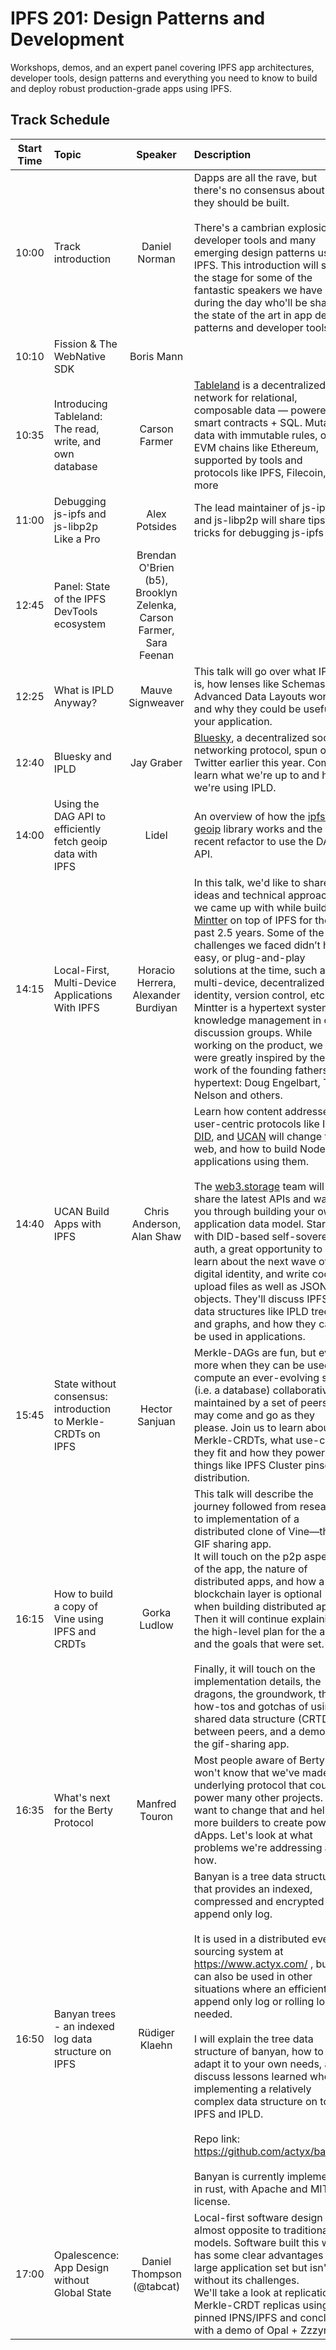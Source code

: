 # IPFS 201: Design Patterns and Development
Workshops, demos, and an expert panel covering IPFS app architectures, developer tools, design patterns and everything you need to know to build and deploy robust production-grade apps using IPFS.

## Track Schedule

| Start Time | Topic | Speaker | Description | Recording |
| :------:   | :---- | :-----: | :---------- | :-------: |
| 10:00 | Track introduction | Daniel Norman | Dapps are all the rave, but there's no consensus about how they should be built. <br><br> There's a cambrian explosion of developer tools and many emerging design patterns using IPFS. This introduction will set the stage for some of the fantastic speakers we have during the day who'll be sharing the state of the art in app design patterns and developer tools. | [Video](https://youtu.be/lU751rXQcjI) |
| 10:10 | Fission & The WebNative SDK | Boris Mann |  | [Video](https://youtu.be/HnhJYH4mL_I) |
| 10:35 | Introducing Tableland: The read, write, and own database | Carson Farmer | [Tableland](https://tableland.xyz/) is a decentralized network for relational, composable data — powered by smart contracts + SQL. Mutable data with immutable rules, on EVM chains like Ethereum, supported by tools and protocols like IPFS, Filecoin, and more | [Video](https://youtu.be/KJdYaNUofCc) |
| 11:00 | Debugging js-ipfs and js-libp2p Like a Pro | Alex Potsides | The lead maintainer of js-ipfs and js-libp2p will share tips and tricks for debugging js-ipfs | [Video](https://youtu.be/sHHJAVVFYAA) |
| 12:45 | Panel: State of the IPFS DevTools ecosystem | Brendan O'Brien (b5), Brooklyn Zelenka, Carson Farmer, Sara Feenan |  | [Video](https://youtu.be/Q-41niP2tSg) |
| 12:25 | What is IPLD Anyway? | Mauve Signweaver | This talk will go over what IPLD is, how lenses like Schemas and Advanced Data Layouts work, and why they could be useful for your application. | [Video](https://youtu.be/J_Q6hF_lPiM) |
| 12:40 | Bluesky and IPLD | Jay Graber | [Bluesky](https://blueskyweb.org/), a decentralized social networking protocol, spun out of Twitter earlier this year. Come learn what we're up to and how we're using IPLD. | [Video](https://youtu.be/jGbBZbl-V8Y) |
| 14:00 | Using the DAG API to efficiently fetch geoip data with IPFS | Lidel | An overview of how the [ipfs-geoip](https://github.com/ipfs-shipyard/ipfs-geoip) library works and the recent refactor to use the DAG API. | [Video](https://youtu.be/Y0B6DwhVe3c) |
| 14:15 | Local-First, Multi-Device Applications With IPFS | Horacio Herrera, Alexander Burdiyan | In this talk, we'd like to share the ideas and technical approaches we came up with while building [Mintter](https://mintter.com/) on top of IPFS for the past 2.5 years. Some of the challenges we faced didn’t have easy, or plug-and-play solutions at the time, such as multi-device, decentralized identity, version control, etc. Mintter is a hypertext system for knowledge management in open discussion groups. While working on the product, we were greatly inspired by the work of the founding fathers of hypertext: Doug Engelbart, Ted Nelson and others. | [Video](https://youtu.be/UaK5HRnyCEY) |
| 14:40 | UCAN Build Apps with IPFS | Chris Anderson, Alan Shaw | Learn how content addressed user-centric protocols like IPFS, [DID](https://www.w3.org/TR/did-core/), and [UCAN](https://ucan.xyz/) will change the web, and how to build Node.js applications using them. <br><br> The [web3.storage](https://web3.storage/) team will share the latest APIs and walk you through building your own application data model. Start with DID-based self-sovereign auth, a great opportunity to learn about the next wave of digital identity, and write code to upload files as well as JSON objects. They'll discuss IPFS data structures like IPLD trees and graphs, and how they can be used in applications. | [Video](https://youtu.be/7OznUYYhC1o) |
| 15:45 | State without consensus: introduction to Merkle-CRDTs on IPFS | Hector Sanjuan | Merkle-DAGs are fun, but even more  when they can be used to compute an ever-evolving state (i.e. a database) collaboratively maintained by a set of peers that may come and go as they please. Join us to learn about Merkle-CRDTs, what use-cases they fit and how they power things like IPFS Cluster pinset distribution. | [Video](https://youtu.be/XGehT8tNuWw) |
| 16:15 | How to build a copy of Vine using IPFS and CRDTs | Gorka Ludlow | This talk will describe the journey followed from research to implementation of a distributed clone of Vine—the GIF sharing app.<br>It will touch on the p2p aspects of the app, the nature of distributed apps, and how a blockchain layer is optional when building distributed apps. Then it will continue explaining the high-level plan for the app and the goals that were set.<br><br>Finally, it will touch on the implementation details, the dragons, the groundwork, the how-tos and gotchas of using a shared data structure (CRTD) between peers, and a demo of the gif-sharing app.<br> | [Video](https://youtu.be/EpzQ0KGWdhc) |
| 16:35 | What's next for the Berty Protocol | Manfred Touron | Most people aware of Berty won't know that we've made an underlying protocol that could power many other projects. We want to change that and help more builders to create powerful dApps. Let's look at what problems we're addressing and how. | [Video](https://youtu.be/PWUnvz9eiF8) |
| 16:50 | Banyan trees - an indexed log data structure on IPFS | Rüdiger Klaehn | Banyan is a tree data structure that provides an indexed, compressed and encrypted append only log.<br><br>It is used in a distributed event sourcing system at https://www.actyx.com/ , but can also be used in other situations where an efficient append only log or rolling log is needed.<br><br>I will explain the tree data structure of banyan, how to adapt it to your own needs, and discuss lessons learned when implementing a relatively complex data structure on top of IPFS and IPLD.<br><br>Repo link: https://github.com/actyx/banyan<br><br>Banyan is currently implemented in rust, with Apache and MIT license.<br> | [Video](https://youtu.be/JlipseipxZs) |
| 17:00 | Opalescence: App Design without Global State | Daniel Thompson (@tabcat) | Local-first software design is almost opposite to traditional models. Software built this way has some clear advantages for a large application set but isn't without its challenges. <br /> We'll take a look at replication of Merkle-CRDT replicas using pinned IPNS/IPFS and conclude with a demo of Opal + Zzzync. | [Video](https://youtu.be/-Ej1j_RUU5Y) |

